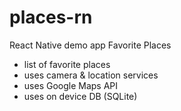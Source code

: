 # places-rn

React Native demo app
Favorite Places

- list of favorite places
- uses camera & location services
- uses Google Maps API
- uses on device DB (SQLite)
